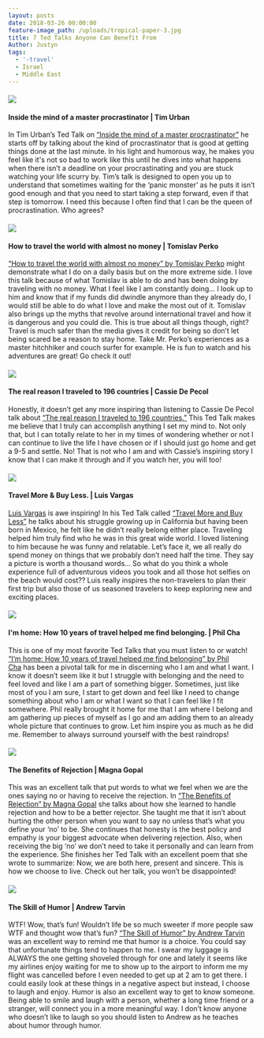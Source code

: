 ```yaml
---
layout: posts
date: 2018-03-26 00:00:00
feature-image_path: /uploads/tropical-paper-3.jpg
title: 7 Ted Talks Anyone Can Benefit From
Author: Justyn
tags:
  - '-travel'
  - Israel
  - Middle East
---
```


#### ![](/uploads/master-procrastinator-by-tim-urban1.PNG)

#### Inside the mind of a master procrastinator | Tim Urban

In Tim Urban’s Ted Talk on [“Inside the mind of a master procrastinator”](https://www.youtube.com/watch?v=arj7oStGLkU) he starts off by talking about the kind of procrastinator that is good at getting things done at the last minute. In his light and humorous way, he makes you feel like it's not so bad to work like this until he dives into what happens when there isn’t a deadline on your procrastinating and you are stuck watching your life scurry by. Tim’s talk is designed to open you up to understand that sometimes waiting for the ‘panic monster’ as he puts it isn’t good enough and that you need to start taking a step forward, even if that step is tomorrow. I need this because I often find that I can be the queen of procrastination. Who agrees?

#### ![](/uploads/how-to-travel-the-world-with-almost-no-money-by-tomislav-perko1.PNG)

#### How to travel the world with almost no money | Tomislav Perko

[“How to travel the world with almost no money” by Tomislav Perko](https://www.youtube.com/watch?v=R7vmHGAshi8) might demonstrate what I do on a daily basis but on the more extreme side. I love this talk because of what Tomislav is able to do and has been doing by traveling with no money. What I feel like I am constantly doing… I look up to him and know that if my funds did dwindle anymore than they already do, I would still be able to do what I love and make the most out of it. Tomislav also brings up the myths that revolve around international travel and how it is dangerous and you could die. This is true about all things though, right? Travel is much safer than the media gives it credit for being so don’t let being scared be a reason to stay home. Take Mr. Perko’s experiences as a master hitchhiker and couch surfer for example. He is fun to watch and his adventures are great! Go check it out!

#### ![](/uploads/the-real-reason-i-traveled-to-196-countries-by-cassie-de-pecol1.PNG)

#### The real reason I traveled to 196 countries | Cassie De Pecol

Honestly, it doesn’t get any more inspiring than listening to Cassie De Pecol talk about [“The real reason I traveled to 196 countries.”](https://www.youtube.com/watch?v=gMM-mr4CTY0) This Ted Talk makes me believe that I truly can accomplish anything I set my mind to. Not only that, but I can totally relate to her in my times of wondering whether or not I can continue to live the life I have chosen or if I should just go home and get a 9-5 and settle. No! That is not who I am and with Cassie’s inspiring story I know that I can make it through and if you watch her, you will too!

#### ![](/uploads/travel-more-and-buy-less-by-luis-vargas1.PNG)

#### Travel More & Buy Less. | Luis Vargas

[Luis Vargas](https://www.youtube.com/watch?v=AlCqyZEXM1I) is awe inspiring! In his Ted Talk called [“Travel More and Buy Less”](https://www.youtube.com/watch?v=AlCqyZEXM1I) he talks about his struggle growing up in California but having been born in Mexico, he felt like he didn’t really belong either place. Traveling helped him truly find who he was in this great wide world. I loved listening to him because he was funny and relatable. Let’s face it, we all really do spend money on things that we probably don’t need half the time. They say a picture is worth a thousand words… So what do you think a whole experience full of adventurous videos you took and all those hot selfies on the beach would cost?? Luis really inspires the non-travelers to plan their first trip but also those of us seasoned travelers to keep exploring new and exciting places.

#### ![](/uploads/how-10-years-of-travel-helped-me-find-belonging-by-phil-cha1.PNG)

#### I'm home: How 10 years of travel helped me find belonging. | Phil Cha

This is one of my most favorite Ted Talks that you must listen to or watch! [“I’m home: How 10 years of travel helped me find belonging” by Phil Cha](https://www.youtube.com/watch?v=bXBgitBX5Q0)&nbsp;has been a pivotal talk for me in discerning who I am and what I want. I know it doesn’t seem like it but I struggle with belonging and the need to feel loved and like I am a part of something bigger. Sometimes, just like most of you I am sure, I start to get down and feel like I need to change something about who I am or what I want so that I can feel like I fit somewhere. Phil really brought it home for me that I am where I belong and am gathering up pieces of myself as I go and am adding them to an already whole picture that continues to grow. Let him inspire you as much as he did me. Remember to always surround yourself with the best raindrops!

#### ![](/uploads/benefits-of-rejection-by-magna-gopal1.PNG)

#### The Benefits of Rejection | Magna Gopal

This was an excellent talk that put words to what we feel when we are the ones saying no or having to receive the rejection. In [“The Benefits of Rejection” by Magna Gopal](https://www.youtube.com/watch?v=5lE-tbb-R_A) she talks about how she learned to handle rejection and how to be a better rejector. She taught me that it isn’t about hurting the other person when you want to say no unless that’s what you define your ‘no’ to be. She continues that honesty is the best policy and empathy is your biggest advocate when delivering rejection. Also, when receiving the big ‘no’ we don’t need to take it personally and can learn from the experience. She finishes her Ted Talk with an excellent poem that she wrote to summarize: Now, we are both here, present and sincere. This is how we choose to live. Check out her talk, you won’t be disappointed!

#### ![](/uploads/the-skill-of-humor-by-andrew-tarvin1.PNG)

#### The Skill of Humor | Andrew Tarvin

WTF! Wow, that’s fun! Wouldn’t life be so much sweeter if more people saw WTF and thought wow that’s fun? [“The Skill of Humor” by Andrew Tarvin](https://www.youtube.com/watch?v=MdZAMSyn_As) was an excellent way to remind me that humor is a choice. You could say that unfortunate things tend to happen to me. I swear my luggage is ALWAYS the one getting shoveled through for one and lately it seems like my airlines enjoy waiting for me to show up to the airport to inform me my flight was cancelled before I even needed to get up at 2 am to get there. I could easily look at these things in a negative aspect but instead, I choose to laugh and enjoy. Humor is also an excellent way to get to know someone. Being able to smile and laugh with a person, whether a long time friend or a stranger, will connect you in a more meaningful way. I don’t know anyone who doesn’t like to laugh so you should listen to Andrew as he teaches about humor through humor.